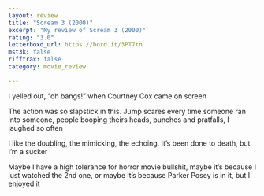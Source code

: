 ```yaml
---
layout: review
title: "Scream 3 (2000)"
excerpt: "My review of Scream 3 (2000)"
rating: "3.0"
letterboxd_url: https://boxd.it/3PT7tn
mst3k: false
rifftrax: false
category: movie_review

---
```


I yelled out, “oh bangs!” when Courtney Cox came on screen

The action was so slapstick in this. Jump scares every time someone ran into someone, people booping theirs heads, punches and pratfalls, I laughed so often

I like the doubling, the mimicking, the echoing. It’s been done to death, but I’m a sucker

Maybe I have a high tolerance for horror movie bullshit, maybe it’s because I just watched the 2nd one, or maybe it’s because Parker Posey is in it, but I enjoyed it